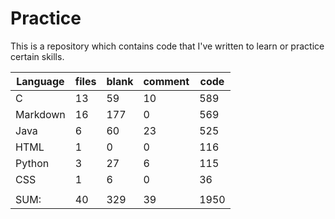 # Practice
This is a repository which contains code that I've written to learn or practice certain skills.


Language |                    files |         blank |       comment |          code
---------|--------------------------|---------------|---------------|----------
C        |                       13 |            59 |            10 |           589
Markdown |                       16 |           177 |             0 |           569
Java     |                        6 |            60 |            23 |           525
HTML     |                        1 |             0 |             0 |           116
Python   |                        3 |            27 |             6 |           115
CSS      |                        1 |             6 |             0 |            36
         |                          |               |               |
SUM:     |                       40 |           329 |            39 |          1950
